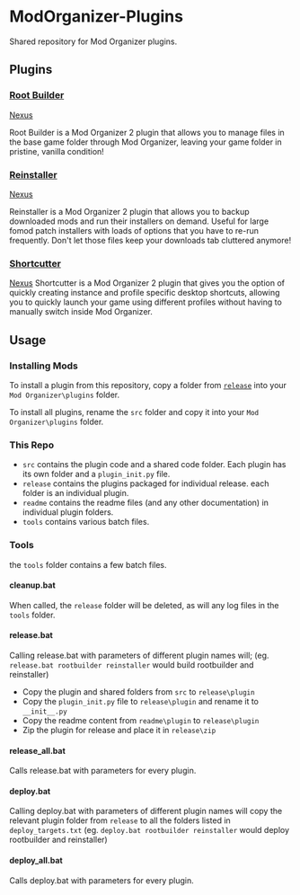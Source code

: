 # ModOrganizer-Plugins
Shared repository for Mod Organizer plugins.

## Plugins

### [Root Builder](/release/rootbuilder)
[Nexus](https://www.nexusmods.com/skyrimspecialedition/mods/31720)

Root Builder is a Mod Organizer 2 plugin that allows you to manage files in the base game folder through Mod Organizer, leaving your game folder in pristine, vanilla condition!

### [Reinstaller](/release/reinstaller)
[Nexus](https://www.nexusmods.com/skyrimspecialedition/mods/59292)

Reinstaller is a Mod Organizer 2 plugin that allows you to backup downloaded mods and run their installers on demand. Useful for large fomod patch installers with loads of options that you have to re-run frequently. Don't let those files keep your downloads tab cluttered anymore!

### [Shortcutter](/release/shortcutter)
[Nexus](https://www.nexusmods.com/skyrimspecialedition/mods/59827)
Shortcutter is a Mod Organizer 2 plugin that gives you the option of quickly creating instance and profile specific desktop shortcuts, allowing you to quickly launch your game using different profiles without having to manually switch inside Mod Organizer.

## Usage

### Installing Mods
To install a plugin from this repository, copy a folder from [`release`](/release/) into your `Mod Organizer\plugins` folder.

To install all plugins, rename the `src` folder and copy it into your `Mod Organizer\plugins` folder.

### This Repo
- `src` contains the plugin code and a shared code folder. Each plugin has its own folder and a `plugin_init.py` file.
- `release` contains the plugins packaged for individual release. each folder is an individual plugin.
- `readme` contains the readme files (and any other documentation) in individual plugin folders.
- `tools` contains various batch files.

### Tools
the `tools` folder contains a few batch files.

#### cleanup.bat
When called, the `release` folder will be deleted, as will any log files in the `tools` folder.

#### release.bat
Calling release.bat with parameters of different plugin names will; (eg. `release.bat rootbuilder reinstaller` would build rootbuilder and reinstaller)
- Copy the plugin and shared folders from `src` to `release\plugin`
- Copy the `plugin_init.py` file to `release\plugin` and rename it to `__init__.py`
- Copy the readme content from `readme\plugin` to `release\plugin`
- Zip the plugin for release and place it in `release\zip`

#### release_all.bat
Calls release.bat with parameters for every plugin.

#### deploy.bat
Calling deploy.bat with parameters of different plugin names will copy the relevant plugin folder from `release` to all the folders listed in `deploy_targets.txt`
(eg. `deploy.bat rootbuilder reinstaller` would deploy rootbuilder and reinstaller)

#### deploy_all.bat
Calls deploy.bat with parameters for every plugin.
